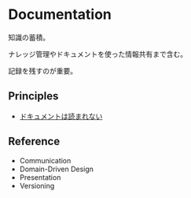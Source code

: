 # Documentation

知識の蓄積。

ナレッジ管理やドキュメントを使った情報共有まで含む。

記録を残すのが重要。

## Principles

- [ドキュメントは読まれない](./原則.md#ドキュメントは読まれない)

## Reference

- Communication
- Domain-Driven Design
- Presentation
- Versioning
